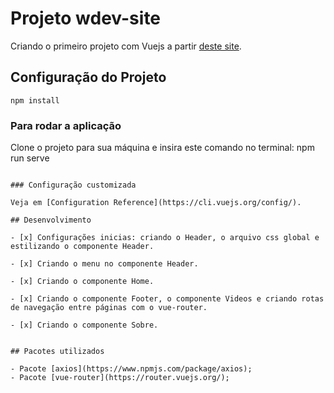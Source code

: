 # Projeto wdev-site

Criando o primeiro projeto com Vuejs a partir [deste site](https://www.youtube.com/watch?v=kmsM_hHrDHE&ab_channel=WDEV).

## Configuração do Projeto
```
npm install
```
### Para rodar a aplicação

Clone o projeto para sua máquina e insira este comando no terminal: npm run serve
```

### Configuração customizada

Veja em [Configuration Reference](https://cli.vuejs.org/config/).

## Desenvolvimento

- [x] Configurações inicias: criando o Header, o arquivo css global e estilizando o componente Header.

- [x] Criando o menu no componente Header.

- [x] Criando o componente Home.

- [x] Criando o componente Footer, o componente Videos e criando rotas de navegação entre páginas com o vue-router.

- [x] Criando o componente Sobre.


## Pacotes utilizados

- Pacote [axios](https://www.npmjs.com/package/axios);
- Pacote [vue-router](https://router.vuejs.org/);